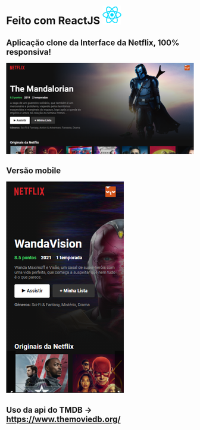 # Feito com ReactJS <img src="src/react.png">

## Aplicação clone da Interface da Netflix, 100% responsiva!
<img src="src/print1.png">

## Versão mobile
<img src="src/print2.png">

## Uso da api do TMDB -> https://www.themoviedb.org/
